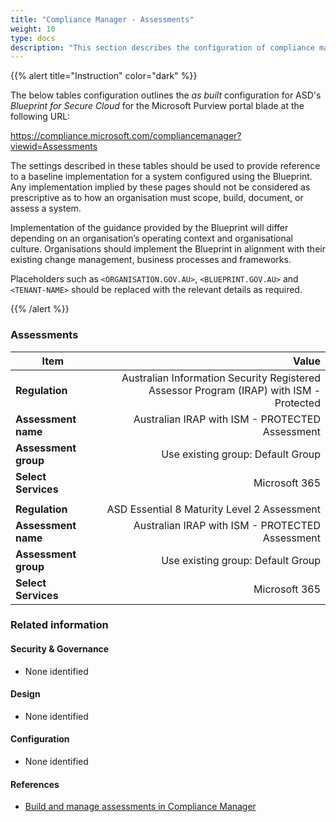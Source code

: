 ```yaml
---
title: "Compliance Manager - Assessments"
weight: 10
type: docs
description: "This section describes the configuration of compliance manager assessments within Microsoft Purview associated with systems built according to the guidance provided by ASD's Blueprint for Secure Cloud."
---
```


{{% alert title="Instruction" color="dark" %}}
 
The below tables configuration outlines the *as built* configuration for ASD's *Blueprint for Secure Cloud* for the Microsoft Purview portal blade at the following URL: 
 
https://compliance.microsoft.com/compliancemanager?viewid=Assessments
 
The settings described in these tables should be used to provide reference to a baseline implementation for a system configured using the Blueprint. Any implementation implied by these pages should not be considered as prescriptive as to how an organisation must scope, build, document, or assess a system.

Implementation of the guidance provided by the Blueprint will differ depending on an organisation’s operating context and organisational culture. Organisations should implement the Blueprint in alignment with their existing change management, business processes and frameworks.

Placeholders such as `<ORGANISATION.GOV.AU>`, `<BLUEPRINT.GOV.AU>` and `<TENANT-NAME>` should be replaced with the relevant details as required.
 
{{% /alert %}}

### Assessments

| Item                 |                                                                                   Value |
| -------------------- | --------------------------------------------------------------------------------------: |
| **Regulation**       | Australian Information Security Registered Assessor Program (IRAP) with ISM - Protected |
| **Assessment name**  |                                         Australian IRAP with ISM - PROTECTED Assessment |
| **Assessment group** |                                                       Use existing group: Default Group |
| **Select Services**  |                                                                           Microsoft 365 |
|                      |                                                                                         |
| **Regulation**       |                                             ASD Essential 8 Maturity Level 2 Assessment |
| **Assessment name**  |                                         Australian IRAP with ISM - PROTECTED Assessment |
| **Assessment group** |                                                       Use existing group: Default Group |
| **Select Services**  |                                                                           Microsoft 365 |

### Related information

#### Security & Governance

* None identified

#### Design

* None identified

#### Configuration

* None identified

#### References

* [Build and manage assessments in Compliance Manager](https://learn.microsoft.com/purview/compliance-manager-assessments)
